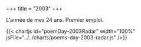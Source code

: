+++
title = "2003"
+++

L'année de mes 24 ans. Premier emploi.

{{< chartjs id="poemDay-2003Radar" width="100%" jsFile="../../charts/poems-day-2003-radar.js" />}}